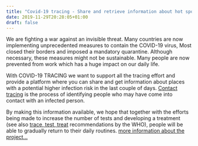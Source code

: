 ```yaml
---
title: "Covid-19 tracing - Share and retrieve information about hot spots"
date: 2019-11-29T20:28:05+01:00
draft: false
---
```


We are fighting a war against an invisible threat. Many countries are now implementing unprecedented measures to contain the COVID-19 virus, Most closed their borders and imposed a mandatory quarantine. Although necessary, these measures might not be sustainable. Many people are now prevented from work which has a huge impact on our daily life.

With COVID-19 TRACING we want to support all the tracing effort and provide a platform where you can share and get information about places with a potential higher infection risk in the last couple of days. [Contact tracing](https://en.wikipedia.org/wiki/Contact_tracing) is the process of identifying people who may have come into contact with an infected person.

By making this information available, we hope that together with the efforts being made to increase the number of tests and developing a treatment (see also [trace, test, treat](https://www.theguardian.com/world/2020/mar/13/who-urges-countries-to-track-and-trace-every-covid-19-case) recommendations by the WHO), people will be able to gradually return to their daily routines. [more information about the project...](/about)
